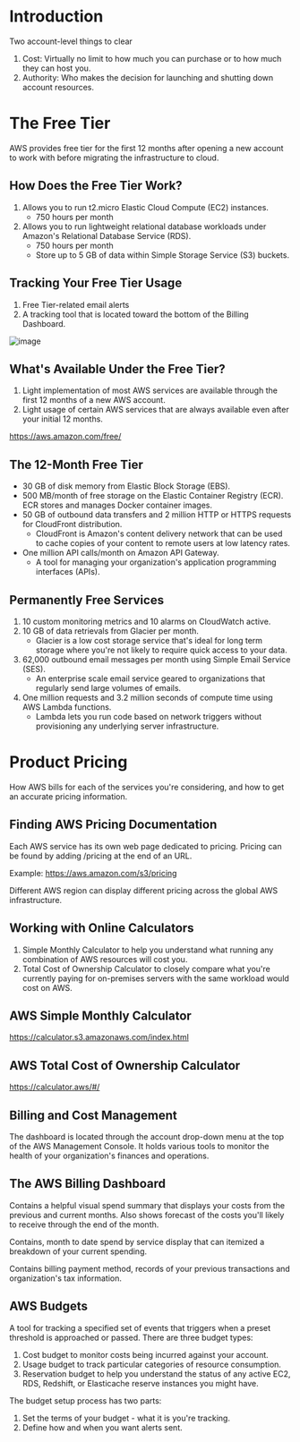 # Introduction

Two account-level things to clear
1. Cost: Virtually no limit to how much you can purchase or to how much they can host you.
2. Authority: Who makes the decision for launching and shutting down account resources.

# The Free Tier
AWS provides free tier for the first 12 months after opening a new account to work with before migrating the infrastructure to cloud.

## How Does the Free Tier Work?
1. Allows you to run t2.micro Elastic Cloud Compute (EC2) instances.
    - 750 hours per month
2. Allows you to run lightweight relational database workloads under Amazon's Relational Database Service (RDS).
    - 750 hours per month
    - Store up to 5 GB of data within Simple Storage Service (S3) buckets.

## Tracking Your Free Tier Usage
1. Free Tier-related email alerts
2. A tracking tool that is located toward the bottom of the Billing Dashboard.

![image](https://github.com/dannymoon-dev/aws-cloud-pracititioner/raw/master/images/Fri_Sep_17_2021_1631914591755.png)

## What's Available Under the Free Tier?
1. Light implementation of most AWS services are available through the first 12 months of a new AWS account.
2. Light usage of certain AWS services that are always available even after your initial 12 months.

https://aws.amazon.com/free/

## The 12-Month Free Tier
- 30 GB of disk memory from Elastic Block Storage (EBS).
- 500 MB/month of free storage on the Elastic Container Registry (ECR). ECR stores and manages Docker container images.
- 50 GB of outbound data transfers and 2 million HTTP or HTTPS requests for CloudFront distribution.
    - CloudFront is Amazon's content delivery network that can be used to cache copies of your content to remote users at low latency rates.
- One million API calls/month on Amazon API Gateway.
    - A tool for managing your organization's application programming interfaces (APIs).

## Permanently Free Services
1. 10 custom monitoring metrics and 10 alarms on CloudWatch active.
2. 10 GB of data retrievals from Glacier per month.
    - Glacier is a low cost storage service that's ideal for long term storage where you're not likely to require quick access to your data.
3. 62,000 outbound email messages per month using Simple Email Service (SES).
    - An enterprise scale email service geared to organizations that regularly send large volumes of emails.
4. One million requests and 3.2 million seconds of compute time using AWS Lambda functions.
    - Lambda lets you run code based on network triggers without provisioning any underlying server infrastructure.

# Product Pricing
How AWS bills for each of the services you're considering, and how to get an accurate pricing information.

## Finding AWS Pricing Documentation
Each AWS service has its own web page dedicated to pricing. Pricing can be found by adding /pricing at the end of an URL.

Example: https://aws.amazon.com/s3/pricing

Different AWS region can display different pricing across the global AWS infrastructure.

## Working with Online Calculators
1. Simple Monthly Calculator to help you understand what running any combination of AWS resources will cost you.
2. Total Cost of Ownership Calculator to closely compare what you're currently paying for on-premises servers with the same workload would cost on AWS.

## AWS Simple Monthly Calculator
https://calculator.s3.amazonaws.com/index.html

## AWS Total Cost of Ownership Calculator
https://calculator.aws/#/

## Billing and Cost Management
The dashboard is located through the account drop-down menu at the top of the AWS Management Console. It holds various tools to monitor the health of your organization's finances and operations.

## The AWS Billing Dashboard
Contains a helpful visual spend summary that displays your costs from the previous and current months. Also shows forecast of the costs you'll likely to receive through the end of the month.

Contains, month to date spend by service display that can itemized a breakdown of your current spending.

Contains billing payment method, records of your previous transactions and organization's tax information.

## AWS Budgets
A tool for tracking a specified set of events that triggers when a preset threshold is approached or passed. There are three budget types:
1. Cost budget to monitor costs being incurred against your account.
2. Usage budget to track particular categories of resource consumption.
3. Reservation budget to help you understand the status of any active EC2, RDS, Redshift, or Elasticache reserve instances you might have.

The budget setup process has two parts:
1. Set the terms of your budget - what it is you're tracking.
2. Define how and when you want alerts sent.